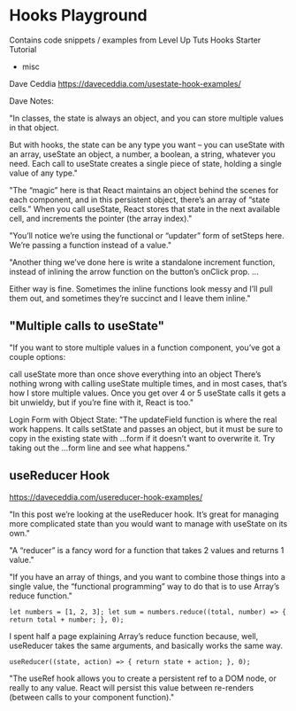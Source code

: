 # Hooks Playground

Contains code snippets / examples from Level Up Tuts Hooks Starter Tutorial

+ misc

Dave Ceddia <https://daveceddia.com/usestate-hook-examples/>

Dave Notes:

"In classes, the state is always an object, and you can store multiple values in that object.

But with hooks, the state can be any type you want – you can useState with an array, useState an object, a number, a boolean, a string, whatever you need. Each call to useState creates a single piece of state, holding a single value of any type."

"The “magic” here is that React maintains an object behind the scenes for each component, and in this persistent object, there’s an array of “state cells.” When you call useState, React stores that state in the next available cell, and increments the pointer (the array index)."

"You’ll notice we’re using the functional or “updater” form of setSteps here. We’re passing a function instead of a value."

"Another thing we’ve done here is write a standalone increment function, instead of inlining the arrow function on the button’s onClick prop. ...

Either way is fine. Sometimes the inline functions look messy and I’ll pull them out, and sometimes they’re succinct and I leave them inline."

## "Multiple calls to useState"

"If you want to store multiple values in a function component, you’ve got a couple options:

call useState more than once
shove everything into an object
There’s nothing wrong with calling useState multiple times, and in most cases, that’s how I store multiple values. Once you get over 4 or 5 useState calls it gets a bit unwieldy, but if you’re fine with it, React is too."

Login Form with Object State:
"The updateField function is where the real work happens. It calls setState and passes an object, but it must be sure to copy in the existing state with ...form if it doesn’t want to overwrite it. Try taking out the ...form line and see what happens."

## useReducer Hook

<https://daveceddia.com/usereducer-hook-examples/>

"In this post we’re looking at the useReducer hook. It’s great for managing more complicated state than you would want to manage with useState on its own."

"A “reducer” is a fancy word for a function that takes 2 values and returns 1 value."

"If you have an array of things, and you want to combine those things into a single value, the “functional programming” way to do that is to use Array’s reduce function."

`let numbers = [1, 2, 3];
let sum = numbers.reduce((total, number) => {
  return total + number;
}, 0);`

I spent half a page explaining Array’s reduce function because, well, useReducer takes the same arguments, and basically works the same way.

`useReducer((state, action) => {
  return state + action;
}, 0);`

"The useRef hook allows you to create a persistent ref to a DOM node, or really to any value. React will persist this value between re-renders (between calls to your component function)."
